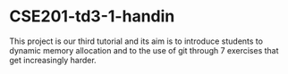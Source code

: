 # CSE201-td3-1-handin
 
This project is our third tutorial and its aim is to introduce students to dynamic memory allocation and to the use of git through 7 exercises that get increasingly harder. 
